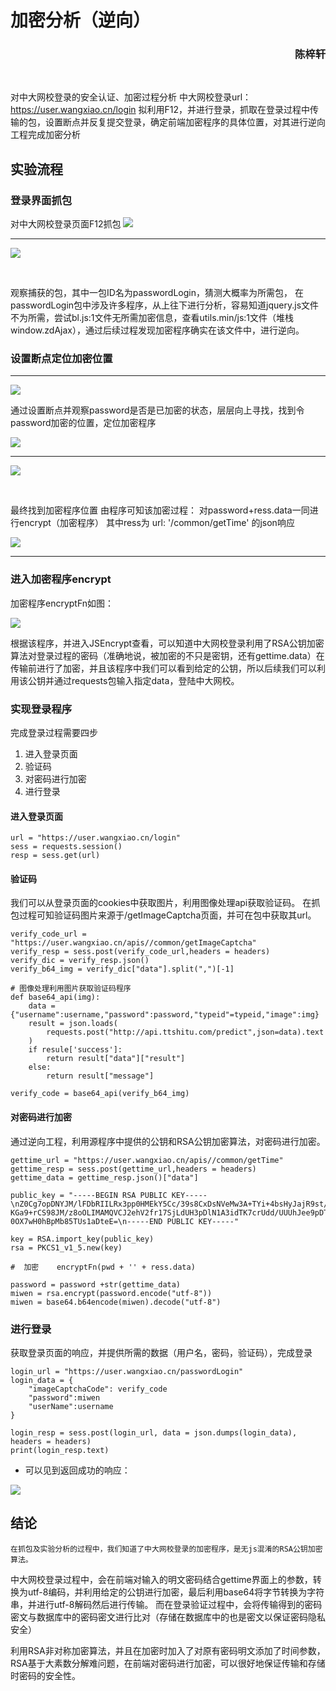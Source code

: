# 加密分析（逆向）
<h3 style="text-align:right">陈梓轩 </h3>
<br>

对中大网校登录的安全认证、加密过程分析
中大网校登录url：https://user.wangxiao.cn/login
拟利用F12，并进行登录，抓取在登录过程中传输的包，设置断点并反复提交登录，确定前端加密程序的具体位置，对其进行逆向工程完成加密分析

## 实验流程

### 登录界面抓包
对中大网校登录页面F12抓包
![](https://notes.sjtu.edu.cn/uploads/upload_50d2a79d23bf2d9a7d6f863cd0bd69eb.png)

----


![](https://notes.sjtu.edu.cn/uploads/upload_d69e1b72607579fa0a240d9d57ab38d6.png)

<br>

观察捕获的包，其中一包ID名为passwordLogin，猜测大概率为所需包，
在passwordLogin包中涉及许多程序，从上往下进行分析，容易知道jquery.js文件不为所需，尝试bl.js:1文件无所需加密信息，查看utils.min/js:1文件（堆栈window.zdAjax），通过后续过程发现加密程序确实在该文件中，进行逆向。


### 设置断点定位加密位置

----

![](https://notes.sjtu.edu.cn/uploads/upload_b2bfd38ff55e91b8e72c8f446ab3af55.png)

通过设置断点并观察password是否是已加密的状态，层层向上寻找，找到令password加密的位置，定位加密程序

![](https://notes.sjtu.edu.cn/uploads/upload_8674adecd8ebcc68190c9db18a6db840.png)

----

![](https://notes.sjtu.edu.cn/uploads/upload_4abdcf75e4c6281de45e02ebb3881879.png)

<br>

最终找到加密程序位置
由程序可知该加密过程：
对password+ress.data一同进行encrypt（加密程序）
其中ress为 url: '/common/getTime' 的json响应

![](https://notes.sjtu.edu.cn/uploads/upload_1f674133357f0f16e2fbf93a5fb0af66.png)

---

### 进入加密程序encrypt
加密程序encryptFn如图：

![](https://notes.sjtu.edu.cn/uploads/upload_4e1daff6b078f8dc7b3b2c60031af5d9.png)

根据该程序，并进入JSEncrypt查看，可以知道中大网校登录利用了RSA公钥加密算法对登录过程的密码（准确地说，被加密的不只是密钥，还有gettime.data）在传输前进行了加密，并且该程序中我们可以看到给定的公钥，所以后续我们可以利用该公钥并通过requests包输入指定data，登陆中大网校。


### 实现登录程序
完成登录过程需要四步

1. 进入登录页面
2. 验证码
3. 对密码进行加密
4. 进行登录

#### 进入登录页面
```
url = "https://user.wangxiao.cn/login"
sess = requests.session()
resp = sess.get(url)
```

#### 验证码
我们可以从登录页面的cookies中获取图片，利用图像处理api获取验证码。
在抓包过程可知验证码图片来源于/getImageCaptcha页面，并可在包中获取其url。

```
verify_code_url = "https://user.wangxiao.cn/apis//common/getImageCaptcha"
verify_resp = sess.post(verify_code_url,headers = headers)
verify_dic = verify_resp.json()
verify_b64_img = verify_dic["data"].split(",")[-1]

# 图像处理利用图片获取验证码程序
def base64_api(img):
    data = {"username":username,"password":password,"typeid"=typeid,"image":img}
    result = json.loads(
        requests.post("http://api.ttshitu.com/predict",json=data).text
    )
    if resule['success']:
        return result["data"]["result"]
    else:
        return result["message"]

verify_code = base64_api(verify_b64_img)
```

#### 对密码进行加密
通过逆向工程，利用源程序中提供的公钥和RSA公钥加密算法，对密码进行加密。

```
gettime_url = "https://user.wangxiao.cn/apis//common/getTime"
gettime_resp = sess.post(gettime_url,headers = headers)
gettime_data = gettime_resp.json()["data"]

public_key = "-----BEGIN RSA PUBLIC KEY-----
\nZ0Cg7opDNYJM/lFDbRIILRx3pp0HMEkY5Cc/39s8CxDsNVeMw3A+TYi+4bsHyJajR9st/6ib4
KGa9+rCS98JM/z8oOLIMAMQVCJ2ehV2fr17SjLdUH3pDlN1A3idTK7crUdd/UUUhJee9pDTI6LI
0OX7wH0hBpMb85TUs1aDteE=\n-----END PUBLIC KEY-----"

key = RSA.import_key(public_key)
rsa = PKCS1_v1_5.new(key)

#  加密    encryptFn(pwd + '' + ress.data)

password = password +str(gettime_data)
miwen = rsa.encrypt(password.encode("utf-8"))
miwen = base64.b64encode(miwen).decode("utf-8")
```

### 进行登录
获取登录页面的响应，并提供所需的数据（用户名，密码，验证码），完成登录


```
login_url = "https://user.wangxiao.cn/passwordLogin"
login_data = {
    "imageCaptchaCode": verify_code
    "password":miwen
    "userName":username
}

login_resp = sess.post(login_url, data = json.dumps(login_data), headers = headers)
print(login_resp.text)
```

* 可以见到返回成功的响应：

![](https://notes.sjtu.edu.cn/uploads/upload_13e0e58017beefffe51ff47e81907568.png)

## 结论
    在抓包及实验分析的过程中，我们知道了中大网校登录的加密程序，是无js混淆的RSA公钥加密算法。
中大网校登录过程中，会在前端对输入的明文密码结合gettime界面上的参数，转换为utf-8编码，并利用给定的公钥进行加密，最后利用base64将字节转换为字符串，并进行utf-8解码然后进行传输。
而在登录验证过程中，会将传输得到的密码密文与数据库中的密码密文进行比对（存储在数据库中的也是密文以保证密码隐私安全）

利用RSA非对称加密算法，并且在加密时加入了对原有密码明文添加了时间参数，RSA基于大素数分解难问题，在前端对密码进行加密，可以很好地保证传输和存储时密码的安全性。